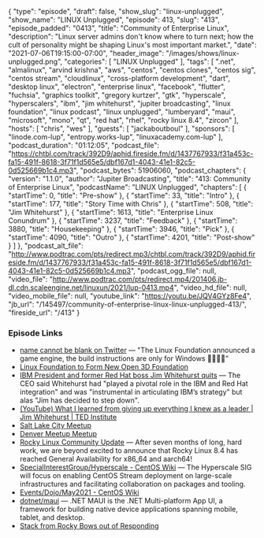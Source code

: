 {
  "type": "episode",
  "draft": false,
  "show_slug": "linux-unplugged",
  "show_name": "LINUX Unplugged",
  "episode": 413,
  "slug": "413",
  "episode_padded": "0413",
  "title": "Community of Enterprise Linux",
  "description": "Linux server admins don't know where to turn next; how the cult of personality might be shaping Linux's most important market.",
  "date": "2021-07-06T19:15:00-07:00",
  "header_image": "/images/shows/linux-unplugged.png",
  "categories": [
    "LINUX Unplugged"
  ],
  "tags": [
    ".net",
    "almalinux",
    "arvind krishna",
    "aws",
    "centos",
    "centos clones",
    "centos sig",
    "centos stream",
    "cloudlinux",
    "cross-platform development",
    "dart",
    "desktop linux",
    "electron",
    "enterprise linux",
    "facebook",
    "flutter",
    "fuchsia",
    "graphics toolkit",
    "gregory kurtzer",
    "gtk",
    "hyperscale",
    "hyperscalers",
    "ibm",
    "jim whitehurst",
    "jupiter broadcasting",
    "linux foundation",
    "linux podcast",
    "linux unplugged",
    "lumberyard",
    "maui",
    "microsoft",
    "mono",
    "qt",
    "red hat",
    "rhel",
    "rocky linux 8.4",
    "zircon"
  ],
  "hosts": [
    "chris",
    "wes"
  ],
  "guests": [
    "jackaboutboul"
  ],
  "sponsors": [
    "linode.com-lup",
    "entropy.works-lup",
    "linuxacademy.com-lup"
  ],
  "podcast_duration": "01:12:05",
  "podcast_file": "https://chtbl.com/track/392D9/aphid.fireside.fm/d/1437767933/f31a453c-fa15-491f-8618-3f71f1d565e5/dbf167d1-4043-41e1-82c5-0d525669b1c4.mp3",
  "podcast_bytes": 51906060,
  "podcast_chapters": {
    "version": "1.1.0",
    "author": "Jupiter Broadcasting",
    "title": "413: Community of Enterprise Linux",
    "podcastName": "LINUX Unplugged",
    "chapters": [
      {
        "startTime": 0,
        "title": "Pre-show"
      },
      {
        "startTime": 33,
        "title": "Intro"
      },
      {
        "startTime": 177,
        "title": "Story Time with Chris"
      },
      {
        "startTime": 508,
        "title": "Jim Whitehurst"
      },
      {
        "startTime": 1613,
        "title": "Enterprise Linux Conundrum"
      },
      {
        "startTime": 3237,
        "title": "Feedback"
      },
      {
        "startTime": 3880,
        "title": "Housekeeping"
      },
      {
        "startTime": 3946,
        "title": "Pick"
      },
      {
        "startTime": 4090,
        "title": "Outro"
      },
      {
        "startTime": 4201,
        "title": "Post-show"
      }
    ]
  },
  "podcast_alt_file": "http://www.podtrac.com/pts/redirect.mp3/chtbl.com/track/392D9/aphid.fireside.fm/d/1437767933/f31a453c-fa15-491f-8618-3f71f1d565e5/dbf167d1-4043-41e1-82c5-0d525669b1c4.mp3",
  "podcast_ogg_file": null,
  "video_file": "http://www.podtrac.com/pts/redirect.mp4/201406.jb-dl.cdn.scaleengine.net/linuxun/2021/lup-0413.mp4",
  "video_hd_file": null,
  "video_mobile_file": null,
  "youtube_link": "https://youtu.be/JQV4GYz8Fe4",
  "jb_url": "/145497/community-of-enterprise-linux-linux-unplugged-413/",
  "fireside_url": "/413"
}


### Episode Links

  * [name cannot be blank on Twitter](https://twitter.com/thenaughtysquid/status/1412450241027117058 "name cannot be blank on Twitter") — "The Linux Foundation announced a game engine, the build instructions are only for Windows 🤦‍♂️🤦‍♂️”
  * [Linux Foundation to Form New Open 3D Foundation](https://www.linuxfoundation.org/press-release/linux-foundation-to-form-new-open-3d-foundation/ "Linux Foundation to Form New Open 3D Foundation")
  * [IBM President and former Red Hat boss Jim Whitehurst quits](https://www.theregister.com/2021/07/02/ibm_whitehurst_quits/ "IBM President and former Red Hat boss Jim Whitehurst quits") — The CEO said Whitehurst had "played a pivotal role in the IBM and Red Hat integration" and was "instrumental in articulating IBM’s strategy" but alas "Jim has decided to step down".
  * [(YouTube) What I learned from giving up everything I knew as a leader | Jim Whitehurst | TED Institute](https://www.youtube.com/watch?v=l0gyYcOAcFE "\(YouTube\) What I learned from giving up everything I knew as a leader | Jim Whitehurst | TED Institute")
  * [Salt Lake City Meetup](https://www.meetup.com/jupiterbroadcasting/events/278854904/ "Salt Lake City Meetup")
  * [Denver Meetup Meetup](https://www.meetup.com/jupiterbroadcasting/events/278855088/ "Denver Meetup Meetup")
  * [Rocky Linux Community Update](https://forums.rockylinux.org/t/community-update-june-2021/3260 "Rocky Linux Community Update") — After seven months of long, hard work, we are beyond excited to announce that Rocky Linux 8.4 has reached General Availability for x86_64 and aarch64!
  * [SpecialInterestGroup/Hyperscale - CentOS Wiki](https://wiki.centos.org/SpecialInterestGroup/Hyperscale "SpecialInterestGroup/Hyperscale - CentOS Wiki") — The Hyperscale SIG will focus on enabling CentOS Stream deployment on large-scale infrastructures and facilitating collaboration on packages and tooling.
  * [Events/Dojo/May2021 - CentOS Wiki](https://wiki.centos.org/Events/Dojo/May2021 "Events/Dojo/May2021 - CentOS Wiki")
  * [dotnet/maui](https://github.com/dotnet/maui "dotnet/maui") — .NET MAUI is the .NET Multi-platform App UI, a framework for building native device applications spanning mobile, tablet, and desktop.
  * [Stack from Rocky Bows out of Responding](https://paste.docs.lol/reader/PanicBreedings "Stack from Rocky Bows out of Responding")


